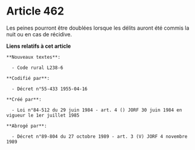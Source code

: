 # Article 462

Les peines pourront être doublées lorsque les délits auront été commis la nuit ou en cas de récidive.

**Liens relatifs à cet article**

	**Nouveaux textes**:

	  - Code rural L238-6

	**Codifié par**:

	  - Décret n°55-433 1955-04-16

	**Créé par**:

	  - Loi n°84-512 du 29 juin 1984 - art. 4 () JORF 30 juin 1984 en vigueur le 1er juillet 1985

	**Abrogé par**:

	  - Décret n°89-804 du 27 octobre 1989 - art. 3 (V) JORF 4 novembre 1989
